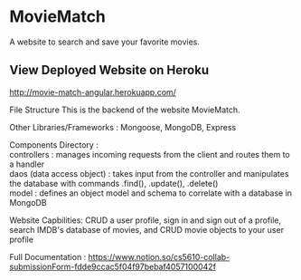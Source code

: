 # MovieMatch 
A website to search and save your favorite movies. 

## View Deployed Website on Heroku
http://movie-match-angular.herokuapp.com/

File Structure
This is the backend of the website MovieMatch. 

Other Libraries/Frameworks : Mongoose, MongoDB, Express

Components Directory : </br>
controllers : manages incoming requests from the client and routes them to a handler </br>
daos (data access object) : takes input from the controller and manipulates the database with commands .find(), .update(), .delete() </br>
model : defines an object model and schema to correlate with a database in MongoDB </br>

Website Capbilities: CRUD a user profile,  sign in and sign out of a profile, search IMDB's database of movies, and CRUD movie objects to your user profile

Full Documentation : https://www.notion.so/cs5610-collab-submissionForm-fdde9ccac5f04f97bebaf4057100042f
